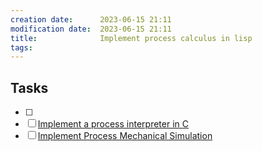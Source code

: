 ```yaml
---
creation date:		2023-06-15 21:11
modification date:	2023-06-15 21:11
title: 				Implement process calculus in lisp
tags:
---
```

## Tasks
- [ ] 
- [ ] [Implement a process interpreter in C](Implement%20a%20process%20interpreter%20in%20C.md)
- [ ] [Implement Process Mechanical Simulation](Implement%20Process%20Mechanical%20Simulation.md)